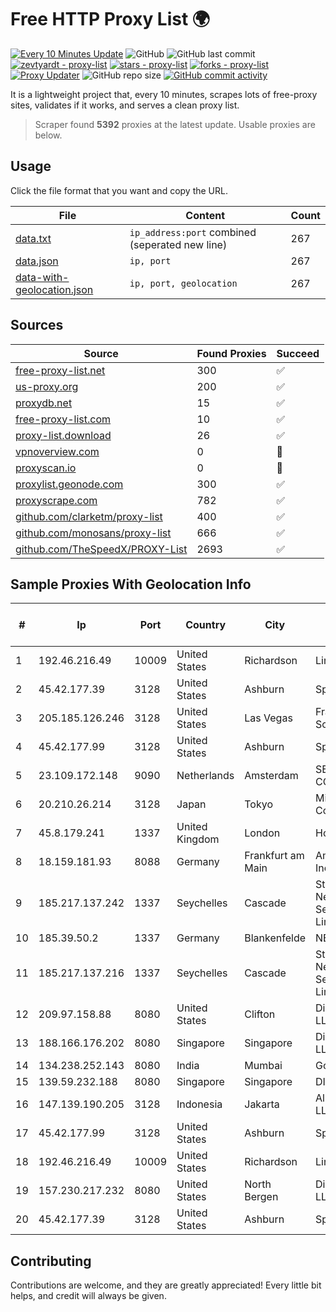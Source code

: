 
# Free HTTP Proxy List 🌍

[![Every 10 Minutes Update](https://github.com/mertguvencli/http-proxy-list/actions/workflows/main.yml/badge.svg?branch=main)](https://github.com/mertguvencli/http-proxy-list/actions/workflows/main.yml)
![GitHub](https://img.shields.io/github/license/mertguvencli/http-proxy-list)
![GitHub last commit](https://img.shields.io/github/last-commit/mertguvencli/http-proxy-list)
[![zevtyardt - proxy-list](https://img.shields.io/static/v1?label=zevtyardt&message=proxy-list&color=blue&logo=github)](https://github.com/zevtyardt/proxy-list "Go to GitHub repo")
[![stars - proxy-list](https://img.shields.io/github/stars/zevtyardt/proxy-list?style=social)](https://github.com/zevtyardt/proxy-list)
[![forks - proxy-list](https://img.shields.io/github/forks/zevtyardt/proxy-list?style=social)](https://github.com/zevtyardt/proxy-list)
[![Proxy Updater](https://github.com/zevtyardt/proxy-list/workflows/Proxy%20Updater/badge.svg)](https://github.com/zevtyardt/proxy-list/actions?query=workflow:"Proxy+Updater")
![GitHub repo size](https://img.shields.io/github/repo-size/zevtyardt/proxy-list)
[![GitHub commit activity](https://img.shields.io/github/commit-activity/m/zevtyardt/proxy-list?logo=commits)](https://github.com/zevtyardt/proxy-list/commits/main)

It is a lightweight project that, every 10 minutes, scrapes lots of free-proxy sites, validates if it works, and serves a clean proxy list.

> Scraper found **5392** proxies at the latest update. Usable proxies are below.

## Usage

Click the file format that you want and copy the URL.

|File|Content|Count|
|----|-------|-----|
|[data.txt](https://raw.githubusercontent.com/mertguvencli/http-proxy-list/main/proxy-list/data.txt)|`ip_address:port` combined (seperated new line)|267|
|[data.json](https://raw.githubusercontent.com/mertguvencli/http-proxy-list/main/proxy-list/data.json)|`ip, port`|267|
|[data-with-geolocation.json](https://raw.githubusercontent.com/mertguvencli/http-proxy-list/main/proxy-list/data-with-geolocation.json)|`ip, port, geolocation`|267|

## Sources

|Source|Found Proxies|Succeed|
|------|-------------|-------|
|[free-proxy-list.net](https://free-proxy-list.net)|300|✅|
|[us-proxy.org](https://www.us-proxy.org)|200|✅|
|[proxydb.net](http://proxydb.net)|15|✅|
|[free-proxy-list.com](https://free-proxy-list.com/?page=&port=&type%5B%5D=http&type%5B%5D=https&up_time=0&search=Search)|10|✅|
|[proxy-list.download](https://www.proxy-list.download/HTTP)|26|✅|
|[vpnoverview.com](https://vpnoverview.com/privacy/anonymous-browsing/free-proxy-servers)|0|🚫|
|[proxyscan.io](https://www.proxyscan.io)|0|🚫|
|[proxylist.geonode.com](https://proxylist.geonode.com/api/proxy-list?limit=300&page=1&sort_by=lastChecked&sort_type=desc&protocols=http,https)|300|✅|
|[proxyscrape.com](https://api.proxyscrape.com/v2/?request=displayproxies&protocol=http&timeout=10000&country=all&ssl=all&anonymity=all)|782|✅|
|[github.com/clarketm/proxy-list](https://raw.githubusercontent.com/clarketm/proxy-list/master/proxy-list-raw.txt)|400|✅|
|[github.com/monosans/proxy-list](https://raw.githubusercontent.com/monosans/proxy-list/main/proxies/http.txt)|666|✅|
|[github.com/TheSpeedX/PROXY-List](https://raw.githubusercontent.com/TheSpeedX/PROXY-List/master/http.txt)|2693|✅|


## Sample Proxies With Geolocation Info

|#|Ip|Port|Country|City|Internet Service Provider|
|-|--|----|-------|----|-------------------------|
|1|192.46.216.49|10009|United States|Richardson|Linode, LLC|
|2|45.42.177.39|3128|United States|Ashburn|Sprint|
|3|205.185.126.246|3128|United States|Las Vegas|FranTech Solutions|
|4|45.42.177.99|3128|United States|Ashburn|Sprint|
|5|23.109.172.148|9090|Netherlands|Amsterdam|SERVERS-COM|
|6|20.210.26.214|3128|Japan|Tokyo|Microsoft Corporation|
|7|45.8.179.241|1337|United Kingdom|London|Hostland LLC|
|8|18.159.181.93|8088|Germany|Frankfurt am Main|Amazon.com, Inc.|
|9|185.217.137.242|1337|Seychelles|Cascade|Stallion Network Services Limited|
|10|185.39.50.2|1337|Germany|Blankenfelde|NETZNUTZ|
|11|185.217.137.216|1337|Seychelles|Cascade|Stallion Network Services Limited|
|12|209.97.158.88|8080|United States|Clifton|DigitalOcean, LLC|
|13|188.166.176.202|8080|Singapore|Singapore|DigitalOcean, LLC|
|14|134.238.252.143|8080|India|Mumbai|Google LLC|
|15|139.59.232.188|8080|Singapore|Singapore|DIGITALOCEAN|
|16|147.139.190.205|3128|Indonesia|Jakarta|Alibaba.com LLC|
|17|45.42.177.99|3128|United States|Ashburn|Sprint|
|18|192.46.216.49|10009|United States|Richardson|Linode, LLC|
|19|157.230.217.232|8080|United States|North Bergen|DigitalOcean, LLC|
|20|45.42.177.39|3128|United States|Ashburn|Sprint|



## Contributing

Contributions are welcome, and they are greatly appreciated! Every
little bit helps, and credit will always be given.

